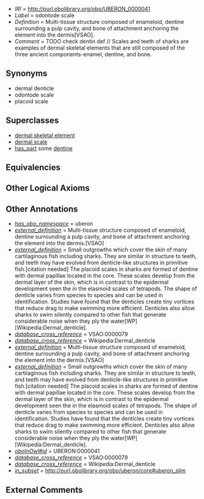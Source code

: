  * *IRI* = http://purl.obolibrary.org/obo/UBERON_0000041
 * *Label* = odontode scale
 * *Definition* = Multi-tissue structure composed of enameloid, dentine surrounding a pulp cavity, and bone of attachment anchoring the element into the dermis[VSAO].
 * *Comment* = TODO check dentin def // Scales and teeth of sharks are examples of dermal skeletal elements that are still composed of the three ancient components-enamel, dentine, and bone.

## Synonyms

 * dermal denticle
 * odontode scale
 * placoid scale

## Superclasses

 * [dermal skeletal element](../../UBERON/56/UBERON_0004756.md)
 * [dermal scale](../../UBERON/80/UBERON_0007380.md)
 * [has_part](../../BFO/51/BFO_0000051.md) some [dentine](../../UBERON/51/UBERON_0001751.md)

## Equivalencies


## Other Logical Axioms


## Other Annotations

 * *[has_obo_namespace](../../ce/oboInOwl#hasOBONamespace.md)* = uberon
 * *[external_definition](../../UBPROP/01/UBPROP_0000001.md)* = Multi-tissue structure composed of enameloid, dentine surrounding a pulp cavity, and bone of attachment anchoring the element into the dermis.[VSAO]
 * *[external_definition](../../UBPROP/01/UBPROP_0000001.md)* = Small outgrowths which cover the skin of many cartilaginous fish including sharks. They are similar in structure to teeth, and teeth may have evolved from denticle-like structures in primitive fish.[citation needed] The placoid scales in sharks are formed of dentine with dermal papillae located in the core. These scales develop from the dermal layer of the skin, which is in contrast to the epidermal development seen the in the elasmoid scales of tetrapods. The shape of denticle varies from species to species and can be used in identification. Studies have found that the denticles create tiny vortices that reduce drag to make swimming more efficient. Denticles also allow sharks to swim silently compared to other fish that generate considerable noise when they ply the water[WP][Wikipedia:Dermal_denticle].
 * *[database_cross_reference](../../ef/oboInOwl#hasDbXref.md)* = VSAO:0000079
 * *[database_cross_reference](../../ef/oboInOwl#hasDbXref.md)* = Wikipedia:Dermal_denticle
 * *[external_definition](../../UBPROP/01/UBPROP_0000001.md)* = Multi-tissue structure composed of enameloid, dentine surrounding a pulp cavity, and bone of attachment anchoring the element into the dermis.[VSAO]
 * *[external_definition](../../UBPROP/01/UBPROP_0000001.md)* = Small outgrowths which cover the skin of many cartilaginous fish including sharks. They are similar in structure to teeth, and teeth may have evolved from denticle-like structures in primitive fish.[citation needed] The placoid scales in sharks are formed of dentine with dermal papillae located in the core. These scales develop from the dermal layer of the skin, which is in contrast to the epidermal development seen the in the elasmoid scales of tetrapods. The shape of denticle varies from species to species and can be used in identification. Studies have found that the denticles create tiny vortices that reduce drag to make swimming more efficient. Denticles also allow sharks to swim silently compared to other fish that generate considerable noise when they ply the water[WP][Wikipedia:Dermal_denticle].
 * *[oboInOwl#id](../../id/oboInOwl#id.md)* = UBERON:0000041
 * *[database_cross_reference](../../ef/oboInOwl#hasDbXref.md)* = VSAO:0000079
 * *[database_cross_reference](../../ef/oboInOwl#hasDbXref.md)* = Wikipedia:Dermal_denticle
 * *[in_subset](../../et/oboInOwl#inSubset.md)* = http://purl.obolibrary.org/obo/uberon/core#uberon_slim

## External Comments

